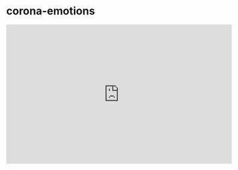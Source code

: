# corona-emotions

<iframe width="600" height="371" seamless frameborder="0" scrolling="no" src="https://docs.google.com/spreadsheets/d/e/2PACX-1vQzU7pX6RsWYUp4MW4z6S2FBwhUdEB_6Ch46uCGNzUrk9RLhk-JR6wwBMRkzNJtrBlzqNUp7TvPhQxM/pubchart?oid=1992880067&amp;format=interactive"></iframe>
